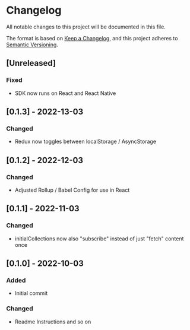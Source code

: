 # Changelog
All notable changes to this project will be documented in this file.

The format is based on [Keep a Changelog](https://keepachangelog.com/en/1.0.0/),
and this project adheres to [Semantic Versioning](https://semver.org/spec/v2.0.0.html).

## [Unreleased]
### Fixed
- SDK now runs on React and React Native

## [0.1.3] - 2022-13-03
### Changed
- Redux now toggles between localStorage / AsyncStorage


## [0.1.2] - 2022-12-03
### Changed
- Adjusted Rollup / Babel Config for use in React


## [0.1.1] - 2022-11-03
### Changed
- initialCollections now also "subscribe" instead of just "fetch" content once

## [0.1.0] - 2022-10-03
### Added
- Initial commit

### Changed
- Readme Instructions and so on